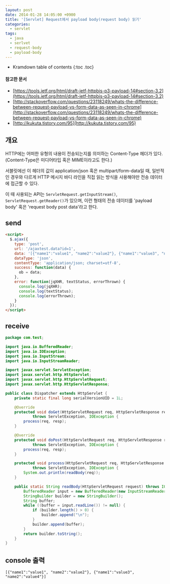 ```yaml
---
layout: post
date: 2014-01-28 14:05:00 +0900
title: '[Servlet] Request에서 payload body(request body) 읽기'
categories:
  - servlet
tags:
  - java
  - serlvet
  - request-body
  - payload-body
---
```


* Kramdown table of contents
{:toc .toc}

#### 참고한 문서

- [https://tools.ietf.org/html/draft-ietf-httpbis-p3-payload-14#section-3.2](https://tools.ietf.org/html/draft-ietf-httpbis-p3-payload-14#section-3.2)
- [http://stackoverflow.com/questions/23118249/whats-the-difference-between-request-payload-vs-form-data-as-seen-in-chrome](http://stackoverflow.com/questions/23118249/whats-the-difference-between-request-payload-vs-form-data-as-seen-in-chrome)
- [http://kukuta.tistory.com/95](http://kukuta.tistory.com/95)

## 개요

HTTP에는 어떠한 유형의 내용이 전송되는지를 의미하는 Content-Type 헤더가 있다. (Content-Type은 미디어타입 혹은 MIME이라고도 한다.)

서블릿에선 이 헤더의 값이 application/json 혹은 multipart/form-data일 때, 일반적인 경우와 다르게 HTTP 메시지 바디 라인을 직접 읽는 방식을 사용해야만 전송 데이터에 접근할 수 있다.

이 때 사용되는 API는 `ServletRequest.getInputStream()`, `ServletRequest.getReader()`가 있으며, 이런 형태의 전송 데이터를 'payload body' 혹은 'request body post data'라고 한다.

## send

```html
<script>
  $.ajax({
    type: 'post',
    url: '/ajaxtest.data?id=1',
    data: '[{"name1":"value1", "name2":"value2"}, {"name1":"value3", "name2":"value4"}]',
    dataType: 'json',
    contentType: 'application/json; charset=utf-8',
    success: function(data) {
      ob = data;
    },
    error: function(jqXHR, textStatus, errorThrown) {
      console.log(jqXHR);
      console.log(textStatus);
      console.log(errorThrown);
    }
  });
</script>
```

## receive

```java
package com.test;

import java.io.BufferedReader;
import java.io.IOException;
import java.io.InputStream;
import java.io.InputStreamReader;

import javax.servlet.ServletException;
import javax.servlet.http.HttpServlet;
import javax.servlet.http.HttpServletRequest;
import javax.servlet.http.HttpServletResponse;

public class Dispatcher extends HttpServlet {
    private static final long serialVersionUID = 1L;

    @Override
    protected void doGet(HttpServletRequest req, HttpServletResponse resp)
            throws ServletException, IOException {
        process(req, resp);
    }

    @Override
    protected void doPost(HttpServletRequest req, HttpServletResponse resp)
            throws ServletException, IOException {
        process(req, resp);
    }

    protected void process(HttpServletRequest req, HttpServletResponse resp)
            throws ServletException, IOException {
        System.out.println(readBody(req));
    }

    public static String readBody(HttpServletRequest request) throws IOException {
        BufferedReader input = new BufferedReader(new InputStreamReader(request.getInputStream()));
        StringBuilder builder = new StringBuilder();
        String buffer;
        while ((buffer = input.readLine()) != null) {
            if (builder.length() > 0) {
                builder.append("\n");
            }
            builder.append(buffer);
        }
        return builder.toString();
    }
}
```

## console 출력

```
[{"name1":"value1", "name2":"value2"}, {"name1":"value3", "name2":"value4"}]
```
